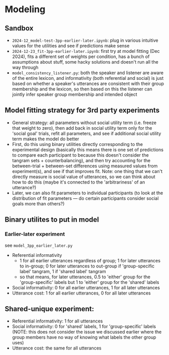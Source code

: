 # Modeling

## Sandbox 

- `2024-12_model-test-3pp-earlier-later.ipynb`: plug in various intuitive values for the utilities and see if predictions make sense
- `2024-12-23_fit-3pp-earlier-later.ipynb`: first try at model fitting (Dec 2024), fits a different set of weights per condition, has a bunch of assumptions about stuff, some hacky solutions and doesn't run all the way through
- `model_consistency_listener.py`: both the speaker and listener are aware of the entire lexicon, and informativity (both referential and social) is just based on whether a speaker's utterances are consistent with their group membership and the lexicon, so then based on this the listener can jointly infer speaker group membership and intended object


## Model fitting strategy for 3rd party experiments

- General strategy: all parameters without social utility term (i.e. freeze that weight to zero), then add back in social utility term only for the 'social goal' trials, refit all parameters, and see if additional social utility term makes the model do better
- First, do this using binary utilities directly corresponding to the experimental design (basically this means there is one set of predictions to compare each participant to because this doesn't consider the tangram sets + counterbalancing), and then try accounting for the between-trial + between-set differences using measured values from experiment(s), and see if that improves fit. Note: one thing that we can't directly measure is social value of utterances, so we can think about how to do this (maybe it's connected to the 'arbitrariness' of an utterance?)
- Later, we can also fit parameters to individual participants (to look at the distribution of fit parameters — do certain participants consider social goals more than others?)

## Binary utilites to put in model 

### Earlier-later experiment

see `model_3pp_earlier_later.py`

- Referential informativity
    - 1 for all earlier utterances regardless of group; 1 for later utterances to in-group; 0 for later utterances to out-group if 'group-specific label' tangram, 1 if 'shared label' tangram
    - so that means, for later utterances, 0.5 to 'either' group for the 'group-specific' labels but 1 to 'either' group for the 'shared' labels
- Social informativity: 0 for all earlier utterances, 1 for all later utterances
- Utterance cost: 1 for all earlier utterances, 0 for all later utterances

## Shared-unique experiment: 

- Referential informativity: 1 for all utterances
- Social informativity: 0 for 'shared' labels, 1 for 'group-specific' labels (NOTE: this does not consider the issue we discussed earlier where the group members have no way of knowing what labels the other group uses)
- Utterance cost: the same for all utterances